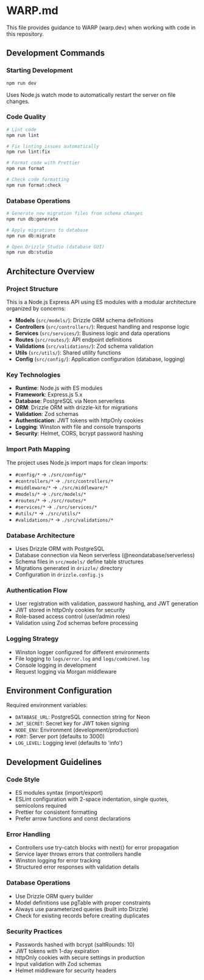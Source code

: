 # WARP.md

This file provides guidance to WARP (warp.dev) when working with code in this repository.

## Development Commands

### Starting Development
```bash
npm run dev
```
Uses Node.js watch mode to automatically restart the server on file changes.

### Code Quality
```bash
# Lint code
npm run lint

# Fix linting issues automatically
npm run lint:fix

# Format code with Prettier
npm run format

# Check code formatting
npm run format:check
```

### Database Operations
```bash
# Generate new migration files from schema changes
npm run db:generate

# Apply migrations to database
npm run db:migrate

# Open Drizzle Studio (database GUI)
npm run db:studio
```

## Architecture Overview

### Project Structure
This is a Node.js Express API using ES modules with a modular architecture organized by concerns:

- **Models** (`src/models/`): Drizzle ORM schema definitions
- **Controllers** (`src/controllers/`): Request handling and response logic
- **Services** (`src/services/`): Business logic and data operations
- **Routes** (`src/routes/`): API endpoint definitions
- **Validations** (`src/validations/`): Zod schema validation
- **Utils** (`src/utils/`): Shared utility functions
- **Config** (`src/config/`): Application configuration (database, logging)

### Key Technologies
- **Runtime**: Node.js with ES modules
- **Framework**: Express.js 5.x
- **Database**: PostgreSQL via Neon serverless
- **ORM**: Drizzle ORM with drizzle-kit for migrations
- **Validation**: Zod schemas
- **Authentication**: JWT tokens with httpOnly cookies
- **Logging**: Winston with file and console transports
- **Security**: Helmet, CORS, bcrypt password hashing

### Import Path Mapping
The project uses Node.js import maps for clean imports:
- `#config/*` → `./src/config/*`
- `#controllers/*` → `./src/controllers/*`
- `#middleware/*` → `./src/middleware/*`
- `#models/*` → `./src/models/*`
- `#routes/*` → `./src/routes/*`
- `#services/*` → `./src/services/*`
- `#utils/*` → `./src/utils/*`
- `#validations/*` → `./src/validations/*`

### Database Architecture
- Uses Drizzle ORM with PostgreSQL
- Database connection via Neon serverless (@neondatabase/serverless)
- Schema files in `src/models/` define table structures
- Migrations generated in `drizzle/` directory
- Configuration in `drizzle.config.js`

### Authentication Flow
- User registration with validation, password hashing, and JWT generation
- JWT stored in httpOnly cookies for security
- Role-based access control (user/admin roles)
- Validation using Zod schemas before processing

### Logging Strategy
- Winston logger configured for different environments
- File logging to `logs/error.log` and `logs/combined.log`
- Console logging in development
- Request logging via Morgan middleware

## Environment Configuration

Required environment variables:
- `DATABASE_URL`: PostgreSQL connection string for Neon
- `JWT_SECRET`: Secret key for JWT token signing
- `NODE_ENV`: Environment (development/production)
- `PORT`: Server port (defaults to 3000)
- `LOG_LEVEL`: Logging level (defaults to 'info')

## Development Guidelines

### Code Style
- ES modules syntax (import/export)
- ESLint configuration with 2-space indentation, single quotes, semicolons required
- Prettier for consistent formatting
- Prefer arrow functions and const declarations

### Error Handling
- Controllers use try-catch blocks with next() for error propagation
- Service layer throws errors that controllers handle
- Winston logging for error tracking
- Structured error responses with validation details

### Database Operations
- Use Drizzle ORM query builder
- Model definitions use pgTable with proper constraints
- Always use parameterized queries (built into Drizzle)
- Check for existing records before creating duplicates

### Security Practices
- Passwords hashed with bcrypt (saltRounds: 10)
- JWT tokens with 1-day expiration
- httpOnly cookies with secure settings in production
- Input validation with Zod schemas
- Helmet middleware for security headers
